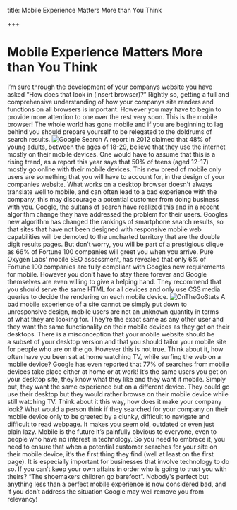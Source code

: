 title: Mobile Experience Matters More than You Think

+++


# Mobile Experience Matters More than You Think

I’m sure through the development of your companys website you have asked “How does that look in (insert browser)?” Rightly so, getting a full and comprehensive understanding of how your companys site renders and functions on all browsers is important. However you may have to begin to provide more attention to one over the rest very soon. This is the mobile browser! The whole world has gone mobile and if you are beginning to lag behind you should prepare yourself to be relegated to the doldrums of search results. ![Google Search](http://syrinx.cl-subdomains.com/wp-content/uploads/sites/72/2013/07/google-search.png) A report in 2012 claimed that 48% of young adults, between the ages of 18-29, believe that they use the internet mostly on their mobile devices. One would have to assume that this is a rising trend, as a report this year says that 50% of teens (aged 12-17) mostly go online with their mobile devices. This new breed of mobile only users are something that you will have to account for, in the design of your companies website. What works on a desktop browser doesn't always translate well to mobile, and can often lead to a bad experience with the company, this may discourage a potential customer from doing business with you. Google, the sultans of search have realized this and in a recent algorithm change they have addressed the problem for their users. Googles new algorithm has changed the rankings of smartphone search results, so that sites that have not been designed with responsive mobile web capabilities will be demoted to the uncharted territory that are the double digit results pages. But don’t worry, you will be part of a prestigious clique as 66% of Fortune 100 companies will greet you when you arrive. Pure Oxygen Labs’ mobile SEO assessment, has revealed that only 6% of Fortune 100 companies are fully compliant with Googles new requirements for mobile. However you don’t have to stay there forever and Google themselves are even willing to give a helping hand. They recommend that you should serve the same HTML for all devices and only use CSS media queries to decide the rendering on each mobile device. ![OnTheGoStats](http://syrinx.cl-subdomains.com/wp-content/uploads/sites/72/2013/07/onthegostats.png) A bad mobile experience of a site cannot be simply put down to unresponsive design, mobile users are not an unknown quantity in terms of what they are looking for. They’re the exact same as any other user and they want the same functionality on their mobile devices as they get on their desktops. There is a misconception that your mobile website should be a subset of your desktop version and that you should tailor your mobile site for people who are on the go. However this is not true. Think about it, how often have you been sat at home watching TV, while surfing the web on a mobile device? Google has even reported that 77% of searches from mobile devices take place either at home or at work! It’s the same users you get on your desktop site, they know what they like and they want it mobile. Simply put, they want the same experience but on a different device. They could go use their desktop but they would rather browse on their mobile device while still watching TV. Think about it this way, how does it make your company look? What would a person think if they searched for your company on their mobile device only to be greeted by a clunky, difficult to navigate and difficult to read webpage. It makes you seem old, outdated or even just plain lazy. Mobile is the future it’s painfully obvious to everyone, even to people who have no interest in technology. So you need to embrace it, you need to ensure that when a potential customer searches for your site on their mobile device, it’s the first thing they find (well at least on the first page). It is especially important for businesses that involve technology to do so. If you can’t keep your own affairs in order who is going to trust you with theirs? “The shoemakers children go barefoot”. Nobody's perfect but anything less than a perfect mobile experience is now considered bad, and if you don’t address the situation Google may well remove you from relevancy!
